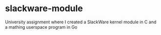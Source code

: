 # slackware-module
University assignment where I created a SlackWare kernel module in C and a mathing userspace program in Go

